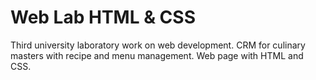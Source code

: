 # Web Lab HTML & CSS
Third university laboratory work on web development.
CRM for culinary masters with recipe and menu management.
Web page with HTML and CSS.